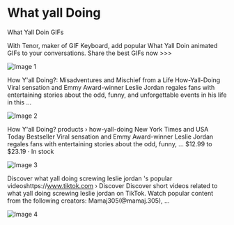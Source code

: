<h1>What yall Doing</h1>

<p> What Yall Doin GIFs

With Tenor, maker of GIF Keyboard, add popular What Yall Doin animated GIFs to your conversations. Share the best GIFs now >>> 

![Image 1](https://user-images.githubusercontent.com/97540755/153800128-4d4ecf8e-2196-4a9f-bb00-1d7d7b2b71d6.jpg)

How Y'all Doing?: Misadventures and Mischief from a Life  How-Yall-Doing
Viral sensation and Emmy Award-winner Leslie Jordan regales fans with entertaining stories about the odd, funny, and unforgettable events in his life in this ...

![Image 2](https://user-images.githubusercontent.com/97540755/153800166-17caffad-04c5-4b64-a65f-4eb39119a314.jpg)

How Y'all Doing? products › how-yall-doing
New York Times and USA Today Bestseller Viral sensation and Emmy Award-winner Leslie Jordan regales fans with entertaining stories about the odd, funny, ...
$12.99 to $23.19 · ‎In stock

![Image 3](https://user-images.githubusercontent.com/97540755/153800170-12198632-f4c3-46fa-80d0-f24748e67b05.jpg)

Discover what yall doing screwing leslie jordan 's popular videoshttps://www.tiktok.com › Discover
Discover short videos related to what yall doing screwing leslie jordan on TikTok. Watch popular content from the following creators: Mamaj305(@mamaj.305), ...

![Image 4](https://user-images.githubusercontent.com/97540755/153800172-13cea3a0-f280-4e59-8cbe-db38dd2f8452.jpg)</p>
